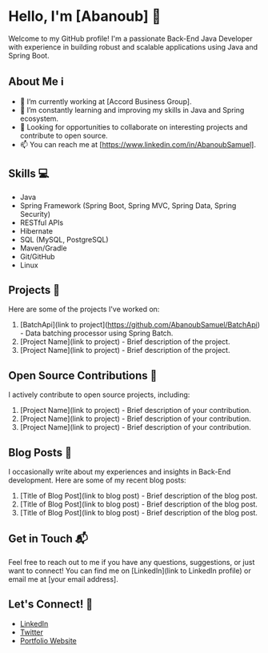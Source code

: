 # Hello, I'm [Abanoub] 👋

Welcome to my GitHub profile! I'm a passionate Back-End Java Developer with experience in building robust and scalable applications using Java and Spring Boot.

## About Me ℹ️

- 🔭 I’m currently working at [Accord Business Group].
- 🌱 I’m constantly learning and improving my skills in Java and Spring ecosystem.
- 💼 Looking for opportunities to collaborate on interesting projects and contribute to open source.
- 📫 You can reach me at [https://www.linkedin.com/in/AbanoubSamuel].

## Skills 💻

- Java
- Spring Framework (Spring Boot, Spring MVC, Spring Data, Spring Security)
- RESTful APIs
- Hibernate
- SQL (MySQL, PostgreSQL)
- Maven/Gradle
- Git/GitHub
- Linux

## Projects 🚀

Here are some of the projects I've worked on:

1. [BatchApi](link to project](https://github.com/AbanoubSamuel/BatchApi) - Data batching processor using Spring Batch.
2. [Project Name](link to project) - Brief description of the project.
3. [Project Name](link to project) - Brief description of the project.

## Open Source Contributions 🌟

I actively contribute to open source projects, including:

1. [Project Name](link to project) - Brief description of your contribution.
2. [Project Name](link to project) - Brief description of your contribution.
3. [Project Name](link to project) - Brief description of your contribution.

## Blog Posts 📝

I occasionally write about my experiences and insights in Back-End development. Here are some of my recent blog posts:

1. [Title of Blog Post](link to blog post) - Brief description of the blog post.
2. [Title of Blog Post](link to blog post) - Brief description of the blog post.
3. [Title of Blog Post](link to blog post) - Brief description of the blog post.

## Get in Touch 📬

Feel free to reach out to me if you have any questions, suggestions, or just want to connect! You can find me on [LinkedIn](link to LinkedIn profile) or email me at [your email address].

## Let's Connect! 🤝

- [LinkedIn](https://www.linkedin.com/in/AbanoubSamuel)
- [Twitter](https://twitter.com/Abanoub__Samuel)
- [Portfolio Website](https://abanoubsamuel.github.io/)

